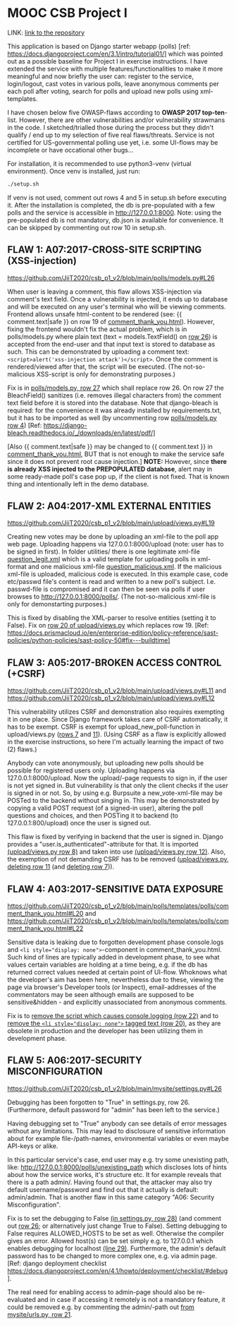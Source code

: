 
# MOOC CSB Project I

LINK: [link to the repository](https://github.com/JiiT2020/csb_p1_v2/)

This application is based on Django starter webapp (polls) [ref: https://docs.djangoproject.com/en/3.1/intro/tutorial01/] which was pointed out as a possible baseline for Project I in exercise instructions. I have extended the service with multiple features/functionalities to make it more meaningful and now briefly the user can: register to the service, login/logout, cast votes in various polls, leave anonymous comments per each poll after voting, search for polls and upload new polls using xml-templates.

I have chosen below five OWASP-flaws according to **OWASP 2017 top-ten**-list. However, there are other vulnerabilities and/or vulnerability strawmans in the code. I sketched/trialled those during the process but they didn't qualify / end up to my selection of five real flaws/threats. Service is not certified for US-governmental polling use yet, i.e. some UI-flows may be incomplete or have occational other bugs...

For installation, it is recommended to use python3-venv (virtual environment). Once venv is installed, just run:
```bash
./setup.sh
```
If venv is not used, comment out rows 4 and 5 in setup.sh before executing it. After the installation is completed, the db is pre-populated with a few polls and the service is accessible in http://127.0.0.1:8000. Note: using the pre-populated db is not mandatory, db.json is available for convenience. It can be skipped by commenting out row 10 in setup.sh.


## FLAW 1: A07:2017-CROSS-SITE SCRIPTING (XSS-injection)

https://github.com/JiiT2020/csb_p1_v2/blob/main/polls/models.py#L26

When user is leaving a comment, this flaw allows XSS-injection via comment's text field. Once a vulnerability is injected, it ends up to database and will be executed on any user's terminal who will be viewing comments. Frontend allows unsafe html-content to be rendered (see: {{ comment.text|safe }} on row 19 of [comment_thank_you.html](https://github.com/JiiT2020/csb_p1_v2/blob/main/polls/templates/polls/comment_thank_you.html#L19)). However, fixing the frontend wouldn't fix the actual problem, which is in polls/models.py where plain text (text = models.TextField() on [row 26](https://github.com/JiiT2020/csb_p1_v2/blob/main/polls/models.py#L26)) is accepted from the end-user and that input text is stored to database as such. This can be demonstrated by uploading a comment text: ```<script>alert('xss-injection attack')</script>```. Once the comment is rendered/viewed after that, the script will be executed. (The not-so-malicious XSS-script is only for demonstrating purposes.)

Fix is in [polls/models.py, row 27](https://github.com/JiiT2020/csb_p1_v2/blob/main/polls/models.py#L27) which shall replace row 26. On row 27 the BleachField() sanitizes (i.e. removes illegal characters from) the comment text field before it is stored into the database. Note that django-bleach is required: for the convenience it was already installed by requirements.txt, but it has to be imported as well (by uncommenting row [polls/models.py row 4](https://github.com/JiiT2020/csb_p1_v2/blob/main/polls/models.py#L4)) [Ref: https://django-bleach.readthedocs.io/_/downloads/en/latest/pdf/]

[Also {{ comment.text|safe }} may be changed to {{ comment.text }} in [comment_thank_you.html](https://github.com/JiiT2020/csb_p1_v2/blob/main/polls/templates/polls/comment_thank_you.html#L19), BUT that is not enough to make the service safe since it does not prevent root cause injection.] <b>NOTE:</b> However, since <b>there is already XSS injected to the PREPOPULATED database</b>, alert may in some ready-made poll's case pop up, if the client is not fixed. That is known thing and intentionally left in the demo database.


## FLAW 2: A04:2017-XML EXTERNAL ENTITIES

https://github.com/JiiT2020/csb_p1_v2/blob/main/upload/views.py#L19

Creating new votes may be done by uploading an xml-file to the poll app web page. Uploading happens via 127.0.0.1:8000/upload (note: user has to be signed in first). In folder utilities/ there is one legitimate xml-file [question_legit.xml](https://github.com/JiiT2020/csb_p1_v2/blob/main/utils/question_legit.xml) which is a valid template for uploading polls in xml-format and one malicious xml-file [question_malicious.xml](https://github.com/JiiT2020/csb_p1_v2/blob/main/utils/question_malicious.xml). If the malicious xml-file is uploaded, malicious code is executed. In this example case, code etc/passwd file's content is read and written to a new poll's subject. I.e. passwd-file is compromised and it can then be seen via polls if user browses to http://127.0.0.1:8000/polls/. (The not-so-malicious xml-file is only for demonstarting purposes.)

This is fixed by disabling the XML-parser to resolve entities (setting it to False). Fix on [row 20 of upload/views.py](https://github.com/JiiT2020/csb_p1_v2/blob/main/upload/views.py#L20) which replaces row 19. [Ref: https://docs.prismacloud.io/en/enterprise-edition/policy-reference/sast-policies/python-policies/sast-policy-50#fix---buildtime]


## FLAW 3: A05:2017-BROKEN ACCESS CONTROL (+CSRF)

https://github.com/JiiT2020/csb_p1_v2/blob/main/upload/views.py#L11
and
https://github.com/JiiT2020/csb_p1_v2/blob/main/upload/views.py#L12

This vulnerability utilizes CSRF and demonstration also requires exempting it in one place. Since Django framework takes care of CSRF automatically, it has to be exempt. CSRF is exempt for upload_new_poll-function in upload/views.py ([rows 7](https://github.com/JiiT2020/csb_p1_v2/blob/main/upload/views.py#L7) and [11](https://github.com/JiiT2020/csb_p1_v2/blob/main/upload/views.py#L11)). (Using CSRF as a flaw is explicitly allowed in the exercise instructions, so here I'm actually learning the impact of two (2) flaws.)

Anybody can vote anonymously, but uploading new polls should be possible for registered users only. Uploading happens via 127.0.0.1:8000/upload. Now the upload/-page requests to sign in, if the user is not yet signed in. But vulnerability is that only the client checks if the user is signed in or not. So, by using e.g. Burpsuite a new_vote-xml-file may be POSTed to the backend without singing in. This may be demonstrated by copying a valid POST request (of a signed-in user), altering the poll questions and choices, and then POSTing it to backend (to 127.0.0.1:800/upload) once the user is signed out.

This flaw is fixed by verifying in backend that the user is signed in. Django provides a "user.is_authenticated"-attribute for that. It is imported [(upload/views.py row 8)](https://github.com/JiiT2020/csb_p1_v2/blob/main/upload/views.py#L8) and taken into use [(upload/views.py row 12)](https://github.com/JiiT2020/csb_p1_v2/blob/main/upload/views.py#L12).
Also, the exemption of not demanding CSRF has to be removed ([upload/views.py, deleting row 11](https://github.com/JiiT2020/csb_p1_v2/blob/main/upload/views.py#L11) (and [deleting row 7](https://github.com/JiiT2020/csb_p1_v2/blob/main/upload/views.py#L7))).


## FLAW 4: A03:2017-SENSITIVE DATA EXPOSURE

https://github.com/JiiT2020/csb_p1_v2/blob/main/polls/templates/polls/comment_thank_you.html#L20
and
https://github.com/JiiT2020/csb_p1_v2/blob/main/polls/templates/polls/comment_thank_you.html#L22

Sensitive data is leaking due to forgotten development phase console.logs and ```<li style="display: none">```-component in comment_thank_you.html. Such kind of lines are typically added in development phase, to see what values certain variables are holding at a time being, e.g. if the db has returned correct values needed at certain point of UI-flow. Whoknows what the developer's aim has been here, nevertheless due to these, viewing the page via browser's Developer tools (or Inspect), email-addresses of the commentators may be seen although emails are supposed to be sensitive&hidden - and explicitly unassociated from anonymous comments.

Fix is to [remove the script which causes console.logging (row 22)](https://github.com/JiiT2020/csb_p1_v2/blob/main/polls/templates/polls/comment_thank_you.html#L22) and to [remove the ```<li style="display: none">``` tagged text (row 20)](https://github.com/JiiT2020/csb_p1_v2/blob/main/polls/templates/polls/comment_thank_you.html#L20), as they are obsolete in production and the developer has been utilizing them in development phase.


## FLAW 5: A06:2017-SECURITY MISCONFIGURATION

https://github.com/JiiT2020/csb_p1_v2/blob/main/mysite/settings.py#L26

Debugging has been forgotten to "True" in settings.py, row 26. (Furthermore, default password for "admin" has been left to the service.)

Having debugging set to "True" anybody can see details of error messages without any limitations. This may lead to disclosure of sensitive information about for example file-/path-names, environmental variables or even maybe API-keys or alike.

In this particular service's case, end user may e.g. try some unexisting path, like: http://127.0.0.1:8000/polls/unexisting_path which discloses lots of hints about how the service works, it's structure etc. It for example reveals that there is a path admin/. Having found out that, the attacker may also try default username/password and find out that it actually is default: admin/admin. That is another flaw in this same category "A06: Security Misconfiguration".

Fix is to set the debugging to False [(in settings.py, row 28)](https://github.com/JiiT2020/csb_p1_v2/blob/main/mysite/settings.py#L28) (and comment out [row 26](https://github.com/JiiT2020/csb_p1_v2/blob/f85f155733c7e66dc21a683b71057e83b68aceff/mysite/settings.py#L26); or alternatively just change True to False). Setting debugging to False requires ALLOWED_HOSTS to be set as well. Otherwise the compiler gives an error. Allowed host(s) can be set simply e.g. to 127.0.0.1 which enables debugging for localhost [(line 29)](https://github.com/JiiT2020/csb_p1_v2/blob/main/mysite/settings.py#L29). Furthermore, the admin's default password has to be changed to more complex one, e.g. via admin page. [Ref: django deployment checklist https://docs.djangoproject.com/en/4.1/howto/deployment/checklist/#debug].

The real need for enabling access to admin-page should also be re-evaluated and in case if accessing it remotely is not a mandatory feature, it could be removed e.g. by commenting the admin/-path out [from mysite/urls.py, row 21](https://github.com/JiiT2020/csb_p1_v2/blob/9c266d563bd251f832aea6ed998f9a22008110fc/mysite/urls.py#L21).

